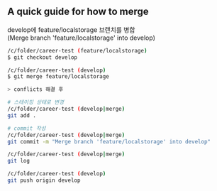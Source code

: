 ## A quick guide for how to merge

develop에 feature/localstorage 브랜치를 병합<br/>
(Merge branch 'feature/localstorage' into develop)

```bash
/c/folder/career-test (feature/localstorage)
$ git checkout develop

/c/folder/career-test (develop)
$ git merge feature/localstorage

> conflicts 해결 후

# 스테이징 상태로 변경
/c/folder/career-test (develop|merge)
git add .

# commit 작성
/c/folder/career-test (develop|merge)
git commit -m "Merge branch 'feature/localstorage' into develop"

/c/folder/career-test (develop|merge)
git log

/c/folder/career-test (develop)
git push origin develop
```
